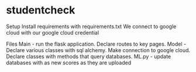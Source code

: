 # studentcheck

Setup
Install requirements with requirements.txt
We connect to google cloud with our google cloud credential

Files
Main - run the flask application. Declare routes to key pages.
Model - Declare various classes with sql alchemy. Make connection to google cloud. Declare classes with methods that query databases.
ML.py - update databases with as new scores as they are uploaded
